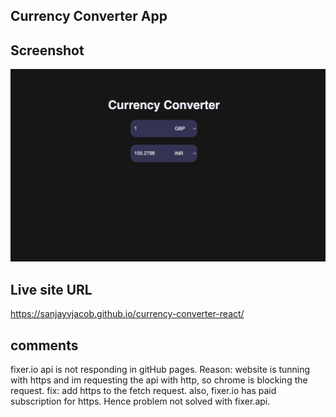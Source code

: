## Currency Converter App

## Screenshot

![](./screenshot.png)

## Live site URL

https://sanjayvjacob.github.io/currency-converter-react/

## comments

fixer.io api is not responding in gitHub pages.
Reason: website is tunning with https and im requesting the api with http, so chrome is blocking the request.
fix: add https to the fetch request. also, fixer.io has paid subscription for https. Hence problem not solved with fixer.api.

